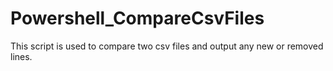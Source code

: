 # Powershell_CompareCsvFiles
This script is used to compare two csv files and output any new or removed lines.
